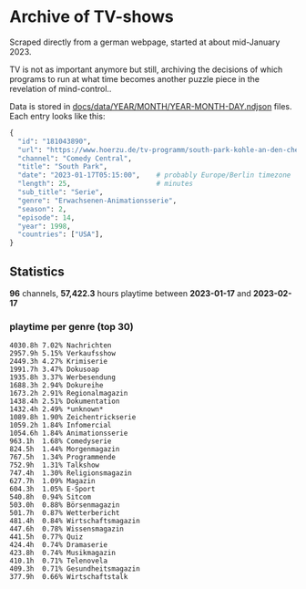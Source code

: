 # Archive of TV-shows

Scraped directly from a german webpage, started at about mid-January 2023.

TV is not as important anymore but still, archiving the decisions of which programs to run at what time
becomes another puzzle piece in the revelation of mind-control.. 

Data is stored in [docs/data/YEAR/MONTH/YEAR-MONTH-DAY.ndjson](docs/data/) files. 
Each entry looks like this:

```python
{
  "id": "181043890", 
  "url": "https://www.hoerzu.de/tv-programm/south-park-kohle-an-den-chefkoch/bid_181043890/", 
  "channel": "Comedy Central", 
  "title": "South Park", 
  "date": "2023-01-17T05:15:00",    # probably Europe/Berlin timezone 
  "length": 25,                     # minutes 
  "sub_title": "Serie", 
  "genre": "Erwachsenen-Animationsserie", 
  "season": 2, 
  "episode": 14, 
  "year": 1998, 
  "countries": ["USA"],
}
```

## Statistics

**96** channels, **57,422.3** hours playtime between **2023-01-17** and **2023-02-17**


### playtime per genre (top 30)

    4030.8h 7.02% Nachrichten
    2957.9h 5.15% Verkaufsshow
    2449.3h 4.27% Krimiserie
    1991.7h 3.47% Dokusoap
    1935.8h 3.37% Werbesendung
    1688.3h 2.94% Dokureihe
    1673.2h 2.91% Regionalmagazin
    1438.4h 2.51% Dokumentation
    1432.4h 2.49% *unknown*
    1089.8h 1.90% Zeichentrickserie
    1059.2h 1.84% Infomercial
    1054.6h 1.84% Animationsserie
    963.1h  1.68% Comedyserie
    824.5h  1.44% Morgenmagazin
    767.5h  1.34% Programmende
    752.9h  1.31% Talkshow
    747.4h  1.30% Religionsmagazin
    627.7h  1.09% Magazin
    604.3h  1.05% E-Sport
    540.8h  0.94% Sitcom
    503.0h  0.88% Börsenmagazin
    501.7h  0.87% Wetterbericht
    481.4h  0.84% Wirtschaftsmagazin
    447.6h  0.78% Wissensmagazin
    441.5h  0.77% Quiz
    424.4h  0.74% Dramaserie
    423.8h  0.74% Musikmagazin
    410.1h  0.71% Telenovela
    409.3h  0.71% Gesundheitsmagazin
    377.9h  0.66% Wirtschaftstalk
